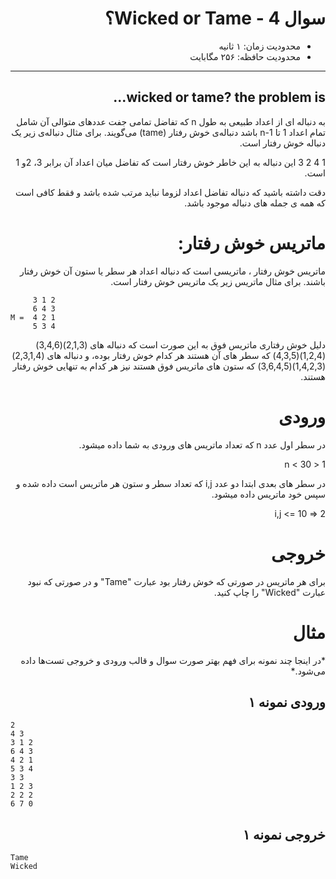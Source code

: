 <div dir="rtl">

# سوال 4 - Wicked or Tame؟

+ محدودیت زمان: ۱ ثانیه
+ محدودیت حافظه: ۲۵۶ مگابایت

----------

## wicked or tame? the problem is...

به دنباله ای از اعداد طبیعی به طول n که تفاضل تمامی جفت عددهای متوالی آن شامل تمام اعداد 1 تا n-1 باشد دنباله‌ی  خوش رفتار (tame) می‌گویند. برای مثال دنباله‌ی زیر یک دنباله خوش رفتار است.

1 4 2 3
این دنباله به این خاطر خوش رفتار است که تفاضل میان اعداد آن برابر 3، 2و 1 است. 

دقت داشته باشید که دنباله تفاضل اعداد لزوما نباید مرتب شده باشد و فقط کافی است که همه ی جمله های دنباله موجود باشد.

# ماتریس خوش رفتار:
ماتریس خوش رفتار ، ماتریسی است که دنباله اعداد هر سطر یا ستون آن خوش رفتار باشند.
برای مثال ماتریس زیر یک ماتریس خوش رفتار است.


<div dir="ltr">

```  
     3 1 2
     6 4 3
M =  4 2 1
     5 3 4
```

</div>

دلیل خوش رفتاری ماتریس فوق به این صورت است که دنباله های (2,1,3)(3,4,6)(1,2,4)(4,3,5) که سطر های آن هستند هر کدام خوش رفتار بوده، و دنباله های (2,3,1,4)(1,4,2,3)(3,6,4,5) که ستون های ماتریس فوق هستند نیز هر کدام به تنهایی خوش رفتار هستند.



# ورودی
در سطر اول عدد n که تعداد ماتریس های ورودی به شما داده میشود.


1 < n < 30

در سطر های بعدی ابتدا دو عدد i,j که تعداد سطر و ستون هر ماتریس است داده شده 
و سپس خود ماتریس داده میشود.

2 <= i,j <= 10

# خروجی

برای هر ماتریس در صورتی که خوش رفتار بود عبارت "Tame"  و در صورتی که نبود عبارت "Wicked" را چاپ کنید.

# مثال

\*در اینجا چند نمونه برای فهم بهتر صورت سوال و قالب ورودی و خروجی تست‌ها داده می‌شود.*

## ورودی نمونه ۱

<div dir="ltr">

```
2
4 3
3 1 2
6 4 3
4 2 1
5 3 4
3 3
1 2 3
2 2 2
6 7 0
```
</div>

## خروجی نمونه ۱

<div dir="ltr">

```
Tame
Wicked
```
</div>

</div>
